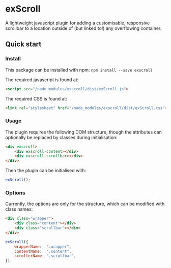 # exScroll
A lightweight javascript plugin for adding a customisable, responsive scrollbar to a location outside of (but linked to!) any overflowing container.

## Quick start
### Install
This package can be installed with npm: `npm install --save exscroll`

The required javascript is found at:
```html
<script src="/node_modules/exscroll/dist/exScroll.js">
```
The required CSS is found at:
```html
<link rel="stylesheet" href="/node_modules/exscroll/dist/exScroll.css">
```

### Usage
The plugin requires the following DOM structure, though the attributes can optionally be replaced by classes during initialisation:
```html
<div exscroll>
    <div exscroll-content></div>
    <div exscroll-scrollbar></div>
</div>
```
Then the plugin can be initialised with:
```javascript
exScroll();
```

### Options
Currently, the options are only for the structure, which can be modified with class names:
```html
<div class="wrapper">
    <div class="content"></div>
    <div class="scrollbar"></div>
</div>
```
```javascript
exScroll({
    wrapperName:  ".wrapper",
    contentName:  ".content",
    scrollerName: ".scrollbar",
});
```
